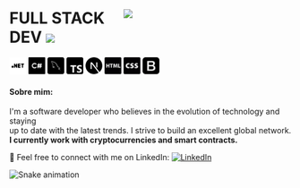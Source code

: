 <img style="margin-top: 40px;" align="right" width="300px" src="https://media2.giphy.com/media/v1.Y2lkPTc5MGI3NjExa256bXQ1aGxvNWEzbmFvY2xvZ21hb204d2w2ZnJwNnB6aDR3YzMyMCZlcD12MV9pbnRlcm5hbF9naWZfYnlfaWQmY3Q9Zw/tel4DU3dCiDdVUPhIg/giphy.gif">

# FULL STACK DEV <img src="https://media.giphy.com/media/f9jQLaKJJl6dL0AmmZ/giphy.gif" width="30px">

<img src="assets/web.png" alt="Logo .net" width="30"/> <img src="assets/csharp.png" alt="Logo C#" width="30"/> <img src="assets/mysql.png" alt="Logo mysql" width="30"/>
<img src="assets/ts.png" alt="Logo typescript" width="30"/> <img src="assets/nextdotjs.svg" alt="Logo bootstrap" width="30"/> <img src="assets/html.png" alt="Logo html" width="30"/> <img src="assets/css.png" alt="Logo css" width="30"/>
<img src="assets/bs.png" alt="Logo bootstrap" width="30"/>

#### Sobre mim:<br>

I'm a software developer who believes in the evolution of technology and staying <br>up to date with the latest trends. I strive to build an excellent global network. <br><b>I currently work with cryptocurrencies and smart contracts.</b>

🔗 Feel free to connect with me on LinkedIn: <a href="https://www.linkedin.com/in/muca-oliveira/"><img src="https://img.shields.io/badge/LinkedIn-%230077B5.svg?&style=flat-square&logo=linkedin&logoColor=white" alt="LinkedIn"> </a>

<img src="https://github.com/giovana-simas/giovana-simas/blob/main/snake.svg" alt="Snake animation" />

